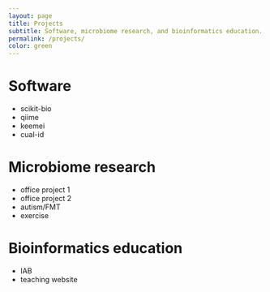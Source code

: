 ```yaml
---
layout: page
title: Projects
subtitle: Software, microbiome research, and bioinformatics education.
permalink: /projects/
color: green
---
```


# Software

* scikit-bio
* qiime
* keemei
* cual-id

# Microbiome research

* office project 1
* office project 2
* autism/FMT
* exercise

# Bioinformatics education

* IAB
* teaching website
